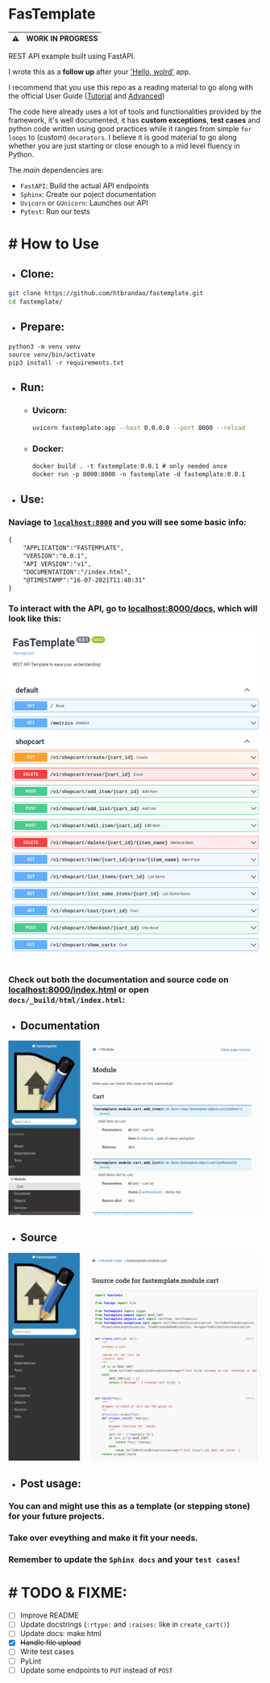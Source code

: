 # FasTemplate

:warning: | **WORK IN PROGRESS**
:---: | :---

REST API example built using FastAPI.

I wrote this as a **follow up** after your ['Hello, wolrd'](https://fastapi.tiangolo.com/tutorial/first-steps/) app.

I recommend that you use this repo as a reading material to go along with the official User Guide ([Tutorial](https://fastapi.tiangolo.com/tutorial/) and [Advanced](https://fastapi.tiangolo.com/advanced/))

The code here already uses a lot of tools and functionalities provided by the framework, it's well documented, it has **custom exceptions**, **test cases** and python code written using good practices while it ranges from simple `for loops` to (custom) `decorators`. I believe it is good material to go along whether you are just starting or close enough to a mid level fluency in Python.

The *main* dependencies are:

- `FastAPI`: Build the actual API endpoints
- `Sphinx`: Create our poject documentation
- `Uvicorn` or `GUnicorn`: Launches our API
- `Pytest`: Run our tests

# # How to Use

- ## Clone:
```bash
git clone https://github.com/htbrandao/fastemplate.git
cd fastemplate/
```

- ## Prepare:
```
python3 -m venv venv
source venv/bin/activate
pip3 install -r requirements.txt
```

- ## Run:
    - ### Uvicorn:
        ```bash
        uvicorn fastemplate:app --host 0.0.0.0 --port 8000 --reload
        ```
    - ### Docker:
        ```
        docker build . -t fastemplate:0.0.1 # only needed once
        docker run -p 8000:8000 -n fastemplate -d fastemplate:0.0.1
        ```

- ## Use:

### Naviage to [`localhost:8000`](localhost:8000) and you will see some basic info:
```
{
    "APPLICATION":"FASTEMPLATE",
    "VERSION":"0.0.1",
    "API VERSION":"v1",
    "DOCUMENTATION":"/index.html",
    "@TIMESTAMP":"16-07-2021T11:48:31"
}
```

### To interact with the API, go to **[localhost:8000/docs](localhost:8000)**, which will look like this:

![swagger](docs/_static/swagger_ex.png)

### Check out both the documentation and source code on [localhost:8000/index.html](localhost:8000/index.html) or open `docs/_build/html/index.html`:

- ## Documentation

![docs](docs/_static/docs_ex.png)
- ## Source

![source](docs/_static/source_code_ex.png)


- ## Post usage:

### You can and might use this as a template (or stepping stone) for **your** future projects.

### Take over eveything and make it fit your needs.

### Remember to update the **`Sphinx docs`** and your **`test cases`**!

# # TODO & FIXME:

- [ ] Improve README
- [ ] Update docstrings (`:rtype:` and `:raises:` like in `create_cart()`)
- [ ] Update docs: make html
- [x] ~~Handle file upload~~
- [ ] Write test cases
- [ ] PyLint
- [ ] Update some endpoints to `PUT` instead of `POST`
